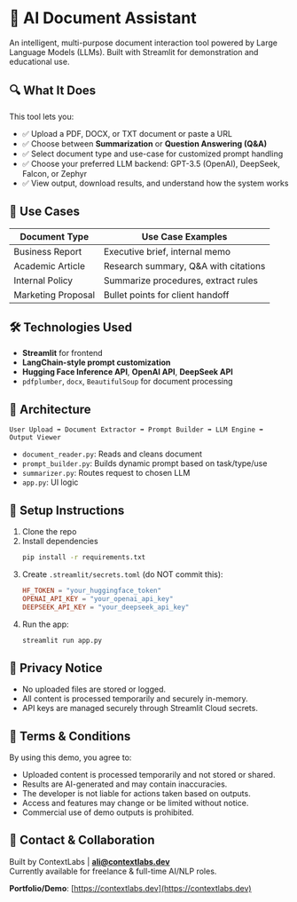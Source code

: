 
# 🤖 AI Document Assistant

An intelligent, multi-purpose document interaction tool powered by Large Language Models (LLMs). Built with Streamlit for demonstration and educational use.

## 🔍 What It Does

This tool lets you:
- ✅ Upload a PDF, DOCX, or TXT document or paste a URL
- ✅ Choose between **Summarization** or **Question Answering (Q&A)**
- ✅ Select document type and use-case for customized prompt handling
- ✅ Choose your preferred LLM backend: GPT-3.5 (OpenAI), DeepSeek, Falcon, or Zephyr
- ✅ View output, download results, and understand how the system works

## 🎯 Use Cases

| Document Type      | Use Case Examples                     |
|--------------------|----------------------------------------|
| Business Report    | Executive brief, internal memo        |
| Academic Article   | Research summary, Q&A with citations   |
| Internal Policy    | Summarize procedures, extract rules    |
| Marketing Proposal | Bullet points for client handoff       |

## 🛠️ Technologies Used

- **Streamlit** for frontend
- **LangChain-style prompt customization**
- **Hugging Face Inference API**, **OpenAI API**, **DeepSeek API**
- `pdfplumber`, `docx`, `BeautifulSoup` for document processing

## 🧠 Architecture

```
User Upload ➡️ Document Extractor ➡️ Prompt Builder ➡️ LLM Engine ➡️ Output Viewer
```

- `document_reader.py`: Reads and cleans document
- `prompt_builder.py`: Builds dynamic prompt based on task/type/use
- `summarizer.py`: Routes request to chosen LLM
- `app.py`: UI logic

## 🧩 Setup Instructions

1. Clone the repo
2. Install dependencies
   ```bash
   pip install -r requirements.txt
   ```
3. Create `.streamlit/secrets.toml` (do NOT commit this):
   ```toml
   HF_TOKEN = "your_huggingface_token"
   OPENAI_API_KEY = "your_openai_api_key"
   DEEPSEEK_API_KEY = "your_deepseek_api_key"
   ```
4. Run the app:
   ```bash
   streamlit run app.py
   ```

## 🔐 Privacy Notice

- No uploaded files are stored or logged.
- All content is processed temporarily and securely in-memory.
- API keys are managed securely through Streamlit Cloud secrets.

## 📜 Terms & Conditions

By using this demo, you agree to:
- Uploaded content is processed temporarily and not stored or shared.
- Results are AI-generated and may contain inaccuracies.
- The developer is not liable for actions taken based on outputs.
- Access and features may change or be limited without notice.
- Commercial use of demo outputs is prohibited.

## 📧 Contact & Collaboration

Built by ContextLabs | **ali@contextlabs.dev**  
Currently available for freelance & full-time AI/NLP roles.

**Portfolio/Demo**: [https://contextlabs.dev](https://contextlabs.dev)
